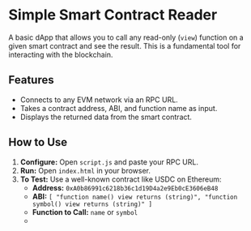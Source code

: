 # Simple Smart Contract Reader

A basic dApp that allows you to call any read-only (`view`) function on a given smart contract and see the result. This is a fundamental tool for interacting with the blockchain.

## Features
- Connects to any EVM network via an RPC URL.
- Takes a contract address, ABI, and function name as input.
- Displays the returned data from the smart contract.

## How to Use
1.  **Configure:** Open `script.js` and paste your RPC URL.
2.  **Run:** Open `index.html` in your browser.
3.  **To Test:** Use a well-known contract like USDC on Ethereum:
    - **Address:** `0xA0b86991c6218b36c1d19D4a2e9Eb0cE3606eB48`
    - **ABI:** `[ "function name() view returns (string)", "function symbol() view returns (string)" ]`
    - **Function to Call:** `name` or `symbol`
    - 
